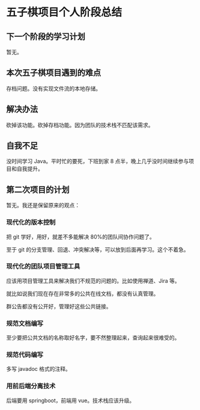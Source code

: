 # 五子棋项目个人阶段总结

## 下一个阶段的学习计划

暂无。

## 本次五子棋项目遇到的难点

存档问题。没有实现文件流的本地存储。

## 解决办法

砍掉该功能。砍掉存档功能。因为团队的技术栈不匹配该需求。

## 自我不足

没时间学习 Java。平时忙的要死，下班到家 8 点半，晚上几乎没时间继续参与项目和自我提升。

## 第二次项目的计划

暂无。我还是保留原来的观点：

### 现代化的版本控制

把 git 学好，用好，就差不多能解决 80%的团队间协作问题了。

至于 git 的分支管理、回退、冲突解决等，可以放到后面再学习。这个不着急。

### 现代化的团队项目管理工具

应该用项目管理工具来解决我们不规范的问题的。比如使用禅道、Jira 等。

就比如说我们现在存在非常多的公共在线文档，都没有认真管理。

群公告都没有公开好，管理好这些公共链接。

### 规范文档编写

至少要把公共文档的名称取好名字，要不然整理起来，查询起来很难受的。

### 规范代码编写

多写 javadoc 格式的注释。

### 用前后端分离技术

后端要用 springboot，前端用 vue。技术栈应该升级。
